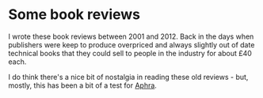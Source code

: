 # Some book reviews

I wrote these book reviews between 2001 and 2012. Back in the days when publishers
were keep to produce overpriced and always slightly out of date technical books that
they could sell to people in the industry for about £40 each.

I do think there's a nice bit of nostalgia in reading these old reviews - but, mostly,
this has been a bit of a test for [Aphra](https://aphra.perlhacks.com/).
